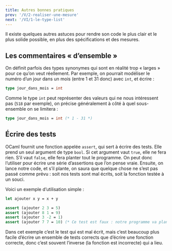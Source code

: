 ```yaml
---
title: Autres bonnes pratiques
prev: '/V/2-realiser-une-mesure'
next: '/VI/1-le-type-list'
---
```


Il existe quelques autres astuces pour rendre son code le plus clair et le plus solide possible,
en plus des spécifications et des mesures.

## Les commentaires « d’ensemble »

On définit parfois des types synonymes qui sont en réalité trop « larges » pour ce qu’on veut réellement.
Par exemple, on pourrait modéliser le numéro d’un jour dans un mois (entre 1 et 31 donc) avec `int`, et écrire :

```ocaml
type jour_dans_mois = int
```

Comme le type `int` peut représenter des valeurs qui ne nous intéressent pas (`518` par exemple), on précise
généralement à côté à quel sous-ensemble on se limitera :

```ocaml
type jour_dans_mois = int (* 1 - 31 *)
```

## Écrire des tests

OCaml fournit une fonction appelée `assert`, qui sert à écrire des tests. Elle prend un seul argument de type
`bool`. Si cet argument vaut `true`, elle ne fera rien. S’il vaut `false`, elle fera planter tout le programme.
On peut donc l’utiliser pour écrire une série d’assertions que l’on pense vraie. Ensuite, on lance notre code,
et s’il plante, on saura que quelque chose ne s’est pas passé comme prévu : soit nos tests sont mal écrits, soit
la fonction testée à un souci.

Voici un exemple d’utilisation simple :

```ocaml
let ajouter x y = x + y

assert (ajouter 2 3 = 5)
assert (ajouter 8 1 = 9)
assert (ajouter 3 -2 = 1)
assert (ajouter 7 7 = 10) (* Ce test est faux : notre programme va planter. *)
```

Dans cet exemple c’est le test qui est mal écrit, mais c’est beaucoup plus facile d’écrire un ensemble de tests
corrects que d’écrire une fonction correcte, donc c’est souvent l’inverse (la fonction est incorrecte) qui a lieu.
